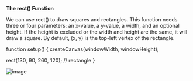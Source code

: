**The rect() Function**

We can use rect() to draw squares and rectangles. This function needs three or four parameters: an x-value, a y-value, a width, and an optional height. If the height is excluded or the width and height are the same, it will draw a square. By default, (x, y) is the top-left vertex of the rectangle.

function setup() {
  createCanvas(windowWidth, windowHeight);

  rect(130, 90, 260, 120); // rectangle
}


![image](https://github.com/Sshiril/Javascript/assets/113382540/d1ec0eb0-833b-4002-a90b-f58f2e5e26e2)
